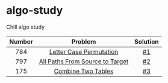 # algo-study
Chill algo study

| Number   |      Problem      |  Solution |
|:----------:|:-------------:|:------:|
| 784 | [Letter Case Permutation](https://leetcode.com/problems/letter-case-permutation/) | [#1](/../../issues/1) |
| 797 | [All Paths From Source to Target](https://leetcode.com/problems/all-paths-from-source-to-target/) | [#2](/../../issues/2) |
| 175 | [Combine Two Tables](https://leetcode.com/problems/combine-two-tables/) | [#3](/../../issues/3) |
